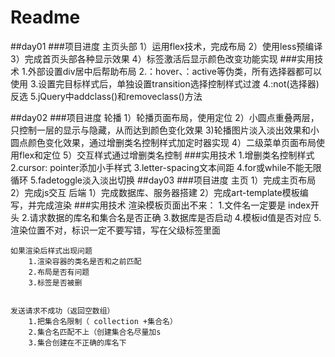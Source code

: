 # Readme
##day01
###项目进度
	主页头部
		1）运用flex技术，完成布局
		2）使用less预编译
		3）完成首页头部各种显示效果
		4）标签激活后显示颜色改变功能实现
###实用技术
	1.外部设置div居中后帮助布局
	2.：hover、：active等伪类，所有选择器都可以使用
	3.设置完目标样式后，单独设置transition选择控制样式过渡
	4.:not(选择器)反选
	5.jQuery中addclass()和removeclass()方法

##day02
###项目进度
	轮播
		1）轮播页面布局，使用定位
		2）小圆点重叠两层，只控制一层的显示与隐藏，从而达到颜色变化效果
		3)轮播图片淡入淡出效果和小圆点颜色变化效果，通过增删类名控制样式加定时器实现
		4）二级菜单页面布局使用flex和定位
		5）交互样式通过增删类名控制
###实用技术
	1.增删类名控制样式
	2.cursor: pointer添加小手样式
	3.letter-spacing文本间距
	4.for或while不能无限循环
	5.fadetoggle淡入淡出切换
##day03
###项目进度
	主页
		1）完成主页布局
		2）完成js交互
	后端
		1）完成数据库、服务器搭建
		2）完成art-template模板编写，并完成渲染
###实用技术
	渲染模板页面出不来：
		1.文件名一定要是 index开头
		2.请求数据的库名和集合名是否正确
		3.数据库是否启动
		4.模板id值是否对应
		5.渲染位置不对，标识一定不要写错，写在父级标签里面

	如果渲染后样式出现问题
		1.渲染容器的类名是否和之前匹配
		2.布局是否有问题
		3.标签是否被删


	发送请求不成功（返回空数组）
		1.把集合名限制（ collection +集合名）
		2.集合名匹配不上（创建集合名尽量加s
		3.集合创建在不正确的库名下